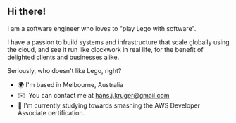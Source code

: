 Hi there!
----------

I am a software engineer who loves to "play Lego with software". 

I have a passion to build systems and infrastructure that scale globally using the cloud, and see it run like clockwork in real life, for the benefit of delighted clients and businesses alike.

Seriously, who doesn't like Lego, right?

*   🌍 I'm based in Melbourne, Australia
*   ✉️  You can contact me at [hans.j.kruger@gmail.com](mailto:hans.j.kruger@gmail.com)
*   🧠 I'm currently studying towards smashing the AWS Developer Associate certification.
